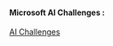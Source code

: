 <h4> Microsoft AI Challenges : </h4>
<a href="https://www.microsoft.com/en-US/cloudskillschallenge/ai/registration/2023?ocid=aisc23_CSC_skillsforaiblog_cnl"> AI Challenges</a>
